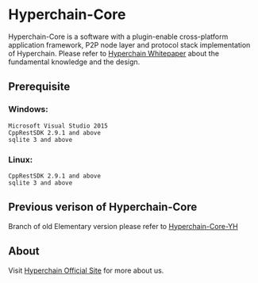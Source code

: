 # Hyperchain-Core
Hyperchain-Core is a software with a plugin-enable cross-platform application framework, P2P node layer and protocol stack implementation of Hyperchain. Please refer to [Hyperchain Whitepaper](http://www.hyperchain.net/blog/archives/940) about the fundamental knowledge and the design.

## Prerequisite 
### Windows: 
    Microsoft Visual Studio 2015
    CppRestSDK 2.9.1 and above
    sqlite 3 and above
### Linux:
    CppRestSDK 2.9.1 and above
    sqlite 3 and above

## Previous verison of Hyperchain-Core  
Branch of old Elementary version please refer to [Hyperchain-Core-YH](https://github.com/HyperBlockChain/Hyperchain-Core-YH)

## About
Visit [Hyperchain Official Site](http://www.hyperchain.net "Hyperchain Homepage") for more about us.

